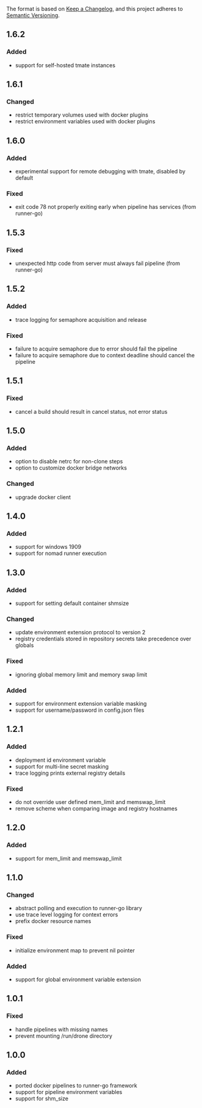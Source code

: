 The format is based on [Keep a Changelog](https://keepachangelog.com/en/1.0.0/),
and this project adheres to [Semantic Versioning](https://semver.org/spec/v2.0.0.html).

## 1.6.2
### Added
- support for self-hosted tmate instances

## 1.6.1
### Changed
- restrict temporary volumes used with docker plugins
- restrict environment variables used with docker plugins

## 1.6.0
### Added
- experimental support for remote debugging with tmate, disabled by default

### Fixed
- exit code 78 not properly exiting early when pipeline has services (from runner-go)

## 1.5.3
### Fixed
- unexpected http code from server must always fail pipeline (from runner-go)

## 1.5.2
### Added
- trace logging for semaphore acquisition and release

### Fixed
- failure to acquire semaphore due to error should fail the pipeline
- failure to acquire semaphore due to context deadline should cancel the pipeline

## 1.5.1
### Fixed
- cancel a build should result in cancel status, not error status

## 1.5.0
### Added
- option to disable netrc for non-clone steps
- option to customize docker bridge networks

### Changed
- upgrade docker client

## 1.4.0
### Added
- support for windows 1909
- support for nomad runner execution

## 1.3.0
### Added
- support for setting default container shmsize

### Changed
- update environment extension protocol to version 2
- registry credentials stored in repository secrets take precedence over globals

### Fixed
- ignoring global memory limit and memory swap limit

### Added
- support for environment extension variable masking
- support for username/password in config.json files

## 1.2.1
### Added
- deployment id environment variable
- support for multi-line secret masking
- trace logging prints external registry details

### Fixed
- do not override user defined mem_limit and memswap_limit
- remove scheme when comparing image and registry hostnames

## 1.2.0
### Added
- support for mem_limit and memswap_limit

## 1.1.0
### Changed

- abstract polling and execution to runner-go library
- use trace level logging for context errors
- prefix docker resource names

### Fixed
- initialize environment map to prevent nil pointer

### Added
- support for global environment variable extension

## 1.0.1
### Fixed

- handle pipelines with missing names
- prevent mounting /run/drone directory

## 1.0.0
### Added

- ported docker pipelines to runner-go framework
- support for pipeline environment variables
- support for shm_size
